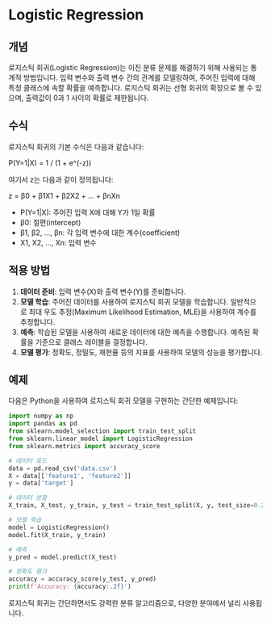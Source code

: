# Logistic Regression

## 개념
로지스틱 회귀(Logistic Regression)는 이진 분류 문제를 해결하기 위해 사용되는 통계적 방법입니다. 입력 변수와 출력 변수 간의 관계를 모델링하여, 주어진 입력에 대해 특정 클래스에 속할 확률을 예측합니다. 로지스틱 회귀는 선형 회귀의 확장으로 볼 수 있으며, 출력값이 0과 1 사이의 확률로 제한됩니다.

## 수식
로지스틱 회귀의 기본 수식은 다음과 같습니다:

P(Y=1|X) = 1 / (1 + e^(-z))

여기서 z는 다음과 같이 정의됩니다:

z = β0 + β1X1 + β2X2 + ... + βnXn

- P(Y=1|X): 주어진 입력 X에 대해 Y가 1일 확률
- β0: 절편(intercept)
- β1, β2, ..., βn: 각 입력 변수에 대한 계수(coefficient)
- X1, X2, ..., Xn: 입력 변수

## 적용 방법
1. **데이터 준비**: 입력 변수(X)와 출력 변수(Y)를 준비합니다.
2. **모델 학습**: 주어진 데이터를 사용하여 로지스틱 회귀 모델을 학습합니다. 일반적으로 최대 우도 추정(Maximum Likelihood Estimation, MLE)을 사용하여 계수를 추정합니다.
3. **예측**: 학습된 모델을 사용하여 새로운 데이터에 대한 예측을 수행합니다. 예측된 확률을 기준으로 클래스 레이블을 결정합니다.
4. **모델 평가**: 정확도, 정밀도, 재현율 등의 지표를 사용하여 모델의 성능을 평가합니다.

## 예제
다음은 Python을 사용하여 로지스틱 회귀 모델을 구현하는 간단한 예제입니다:

```python
import numpy as np
import pandas as pd
from sklearn.model_selection import train_test_split
from sklearn.linear_model import LogisticRegression
from sklearn.metrics import accuracy_score

# 데이터 로드
data = pd.read_csv('data.csv')
X = data[['feature1', 'feature2']]
y = data['target']

# 데이터 분할
X_train, X_test, y_train, y_test = train_test_split(X, y, test_size=0.2, random_state=42)

# 모델 학습
model = LogisticRegression()
model.fit(X_train, y_train)

# 예측
y_pred = model.predict(X_test)

# 정확도 평가
accuracy = accuracy_score(y_test, y_pred)
print(f'Accuracy: {accuracy:.2f}')
```

로지스틱 회귀는 간단하면서도 강력한 분류 알고리즘으로, 다양한 분야에서 널리 사용됩니다.